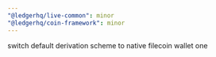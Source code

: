 ```yaml
---
"@ledgerhq/live-common": minor
"@ledgerhq/coin-framework": minor
---
```


switch default derivation scheme to native filecoin wallet one
